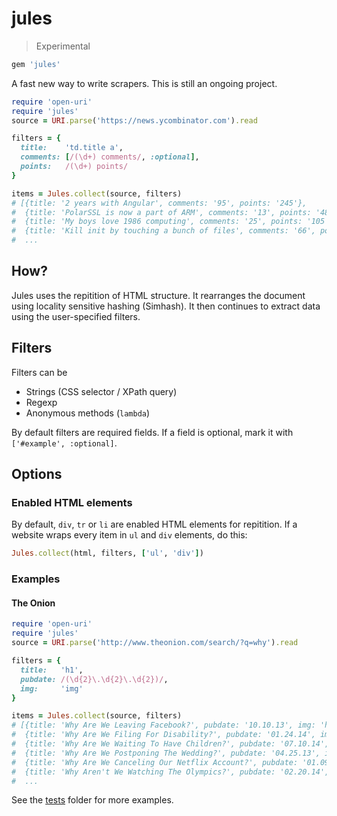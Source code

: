 # jules
> Experimental
~~~ruby
gem 'jules'
~~~

A fast new way to write scrapers.
This is still an ongoing project.

~~~ruby
require 'open-uri'
require 'jules'
source = URI.parse('https://news.ycombinator.com').read

filters = {
  title:    'td.title a',
  comments: [/(\d+) comments/, :optional],
  points:   /(\d+) points/
}

items = Jules.collect(source, filters)
# [{title: '2 years with Angular', comments: '95', points: '245'},
#  {title: 'PolarSSL is now a part of ARM', comments: '13', points: '48'},
#  {title: 'My boys love 1986 computing', comments: '25', points: '105'},
#  {title: 'Kill init by touching a bunch of files', comments: '66', points: '102'},
#  ...
~~~

## How?

Jules uses the repitition of HTML structure. It rearranges the document using locality sensitive hashing (Simhash). It then continues to extract data using the user-specified filters.

## Filters

Filters can be
- Strings (CSS selector / XPath query)
- Regexp
- Anonymous methods (`lambda`)

By default filters are required fields. If a field is optional, mark it with `['#example', :optional]`.

## Options

### Enabled HTML elements
By default, `div`, `tr` or `li` are enabled HTML elements for repitition. If a website wraps every item in `ul` and `div` elements, do this:

~~~ruby
Jules.collect(html, filters, ['ul', 'div'])
~~~

### Examples
#### The Onion
~~~ruby
require 'open-uri'
require 'jules'
source = URI.parse('http://www.theonion.com/search/?q=why').read

filters = {
  title:   'h1',
  pubdate: /(\d{2}\.\d{2}\.\d{2})/,
  img:     'img'
}

items = Jules.collect(source, filters)
# [{title: 'Why Are We Leaving Facebook?', pubdate: '10.10.13', img: 'http://o.onionstatic.com/images/23/23823/16x9/350.jpg?0553'},
#  {title: 'Why Are We Filing For Disability?', pubdate: '01.24.14', img: 'http://o.onionstatic.com/images/25/25070/16x9/350.jpg?8738'},
#  {title: 'Why Are We Waiting To Have Children?', pubdate: '07.10.14', img: 'http://o.onionstatic.com/images/26/26746/16x9/350.jpg?7206'},
#  {title: 'Why Are We Postponing The Wedding?', pubdate: '04.25.13', img: '/images/21/21801/16x9/350.jpg?8189'},
#  {title: 'Why Are We Canceling Our Netflix Account?', pubdate: '01.09.14', img: 'http://o.onionstatic.com/images/24/24668/16x9/350.jpg?3803'},
#  {title: 'Why Aren't We Watching The Olympics?', pubdate: '02.20.14', img: 'http://o.onionstatic.com/images/25/25345/16x9/350.jpg?2178'},
#  ...
~~~

See the [tests](test/) folder for more examples.
